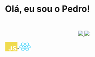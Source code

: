 <h1> Olá, eu sou o Pedro! </h1> </br> </br>

  <div align="center">
  <a href="https://github.com/pedrorreiro">
  <img height="180em" src="https://github-readme-stats.vercel.app/api?username=pedrorreiro&show_icons=true&theme=dark&include_all_commits=true&count_private=true"/>
  <img height="180em" src="https://github-readme-stats.vercel.app/api/top-langs/?username=pedrorreiro&layout=compact&langs_count=7&theme=dracula"/>
    
</div>
<div style="display: inline_block"><br>
  <img align="center" alt="Js" height="30" width="40" src="https://raw.githubusercontent.com/devicons/devicon/master/icons/javascript/javascript-plain.svg">
  <img align="center" alt="React" height="30" width="40" src="https://raw.githubusercontent.com/devicons/devicon/master/icons/react/react-original.svg">
</div>
  
  ##
